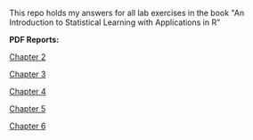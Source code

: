 This repo holds my answers for all lab exercises in the book "An Introduction to Statistical Learning with Applications in R"

**PDF Reports:**

[Chapter 2](chapter_2/chapter_2.pdf)

[Chapter 3](chapter_3/chapter_3.pdf)

[Chapter 4](chapter_4/chapter_4.pdf)

[Chapter 5](chapter_5/chapter_5.pdf)

[Chapter 6](chapter_6/chapter_6.pdf)

